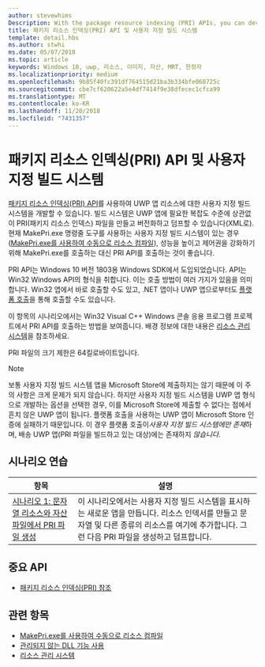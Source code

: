 ```yaml
---
author: stevewhims
Description: With the package resource indexing (PRI) APIs, you can develop a custom build system for your UWP app's resources. The build system will be able to create, version, and dump PRI files to whatever level of complexity your UWP app needs.
title: 패키지 리소스 인덱싱(PRI) API 및 사용자 지정 빌드 시스템
template: detail.hbs
ms.author: stwhi
ms.date: 05/07/2018
ms.topic: article
keywords: Windows 10, uwp, 리소스, 이미지, 자산, MRT, 한정자
ms.localizationpriority: medium
ms.openlocfilehash: 9b85f40fc391df764515d21ba3b334bfe068725c
ms.sourcegitcommit: cbe7cf620622a5e4df7414f9e38dfecec1cfca99
ms.translationtype: MT
ms.contentlocale: ko-KR
ms.lasthandoff: 11/20/2018
ms.locfileid: "7431357"
---
```

# <a name="package-resource-indexing-pri-apis-and-custom-build-systems"></a>패키지 리소스 인덱싱(PRI) API 및 사용자 지정 빌드 시스템
[패키지 리소스 인덱싱(PRI) API](https://msdn.microsoft.com/library/windows/desktop/mt845690)를 사용하여 UWP 앱 리소스에 대한 사용자 지정 빌드 시스템을 개발할 수 있습니다. 빌드 시스템은 UWP 앱에 필요한 복잡도 수준에 상관없이 PRI(패키지 리소스 인덱스) 파일을 만들고 버전화하고 덤프할 수 있습니다(XML로). 현재 MakePri.exe 명령줄 도구를 사용하는 사용자 지정 빌드 시스템이 있는 경우([MakePri.exe를 사용하여 수동으로 리소스 컴파일](makepri-exe-command-options.md)), 성능을 높이고 제어권을 강화하기 위해 MakePri.exe를 호출하는 대신 PRI API를 호출하는 것이 좋습니다.

PRI API는 Windows 10 버전 1803용 Windows SDK에서 도입되었습니다. API는 Win32 Windows API의 형식을 취합니다. 이는 호출 방법이 여러 가지가 있음을 의미합니다. Win32 앱에서 바로 호출할 수도 있고, .NET 앱이나 UWP 앱으로부터도 [플랫폼 호출](/dotnet/framework/interop/consuming-unmanaged-dll-functions?branch=live)을 통해 호출할 수도 있습니다.

이 항목의 시나리오에서는 Win32 Visual C++ Windows 콘솔 응용 프로그램 프로젝트에서 PRI API를 호출하는 방법을 보여줍니다. 배경 정보에 대한 내용은 [리소스 관리 시스템](resource-management-system.md)을 참조하세요.

PRI 파일의 크기 제한은 64킬로바이트입니다.

> [!NOTE]
> 보통 사용자 지정 빌드 시스템 앱을 Microsoft Store에 제출하지는 않기 때문에 이 주의 사항은 크게 문제가 되지 않습니다. 하지만 사용자 지정 빌드 시스템을 UWP 앱 형식으로 개발하는 옵션을 선택한 경우, 이를 Microsoft Store에 제출할 수 없다는 점에서 흔치 않은 UWP 앱이 됩니다. 플랫폼 호출을 사용하는 UWP 앱이 Microsoft Store 인증에 실패하기 때문입니다. 이 경우 플랫폼 호출이*사용자 지정 빌드 시스템에만 존재*하며, 배송 UWP 앱(PRI 파일을 빌드하고 있는 대상)에는 존재하지 *않습니다*.

## <a name="scenario-walkthroughs"></a>시나리오 연습
|항목|설명|
|-|-|
|[시나리오 1: 문자열 리소스와 자산 파일에서 PRI 파일 생성](pri-apis-scenario-1.md)|이 시나리오에서는 사용자 지정 빌드 시스템을 표시하는 새로운 앱을 만듭니다. 리소스 인덱서를 만들고 문자열 및 다른 종류의 리소스를 여기에 추가합니다. 그런 다음 PRI 파일을 생성하고 덤프합니다.|

## <a name="important-apis"></a>중요 API
* [패키지 리소스 인덱싱(PRI) 참조](https://msdn.microsoft.com/library/windows/desktop/mt845690)

## <a name="related-topics"></a>관련 항목
* [MakePri.exe를 사용하여 수동으로 리소스 컴파일](makepri-exe-command-options.md)
* [관리되지 않는 DLL 기능 사용](/dotnet/framework/interop/consuming-unmanaged-dll-functions?branch=live)
* [리소스 관리 시스템](resource-management-system.md)
